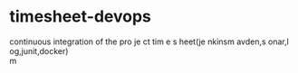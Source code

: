 # timesheet-devops

continuous integration of the pro je ct tim e s heet(je  nkinsm avden,s    onar,l  og,junit,docker)    
m
